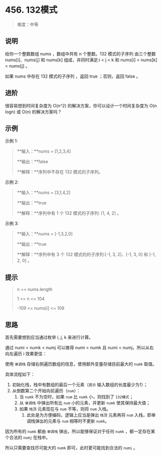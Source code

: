 # 456. 132模式

> 难度：中等

## 说明

给你一个整数数组 nums ，数组中共有 n 个整数。132 模式的子序列 由三个整数 nums[i]、nums[j] 和 nums[k] 组成，并同时满足:i < j < k 和 nums[i] < nums[k] < nums[j] 。

如果 nums 中存在 132 模式的子序列 ，返回 true ；否则，返回 false 。

## 进阶

很容易想到时间复杂度为 O(n^2) 的解决方案，你可以设计一个时间复杂度为 O(n logn) 或 O(n) 的解决方案吗？

## 示例

示例 1:

> **输入：**nums = [1,2,3,4]
> 
> **输出：**false
> 
> **解释：**序列中不存在 132 模式的子序列。

示例 2:

> **输入：**nums = [3,1,4,2]
> 
> **输出：**true
> 
> **解释：**序列中有 1 个 132 模式的子序列: [1, 4, 2] 。

示例 3:

> **输入：**nums = [-1,3,2,0]
> 
> **输出：**true
> 
> **解释：**序列中有 3 个 132 模式的的子序列:[-1, 3, 2]、[-1, 3, 0] 和 [-1, 2, 0] 。


## 提示

> n == nums.length
> 
> 1 <= n <= 104
> 
> -109 <= nums[i] <= 109

## 思路

首先需要想到应当通过枚举 i, j, k 来进行计算。

通过 numi < numk < numj 可以推得 numi < numk 且 numi < numj，所以从右向左遍历 i 效果更佳：

使用 `单调栈` 存储右侧遍历数组的信息，使用额外变量存储目前最大的 `numk` 取值。

具体流程如下：

1. 初始化栈，栈中有数组的最后一个元素（`提示` 输入数组的长度最少为1）；
2. 从倒数第二个开始向前遍历（`num`）：
   1. 当 `numk` 不为空时，如果 `num` 比 `numk` 小，则找到了 `132模式`；
   2. 从 `单调栈` 中弹出所有比 `num` 小的元素，并更新 `numk` 使其保持最大值；
   3. 如果 `栈顶` 元素现在与 `num` 不等，则将 `num` 入栈。
      1. 此处是为方便编码，逻辑上应当是弹出 `栈顶` 元素再将 `num` 入栈，即单调栈弹出的元素与 `num` 相等时不更新 `numk`。

因为所有的 `numk` 都由 `单调栈` 弹出，所以能够保证对于任何 `numk` ，都一定存在某个合法的 `numj` 在栈中。

所以只需要查找尽可能大的 `numk` 即可，此时更可能找到合法的 `numi` 。
